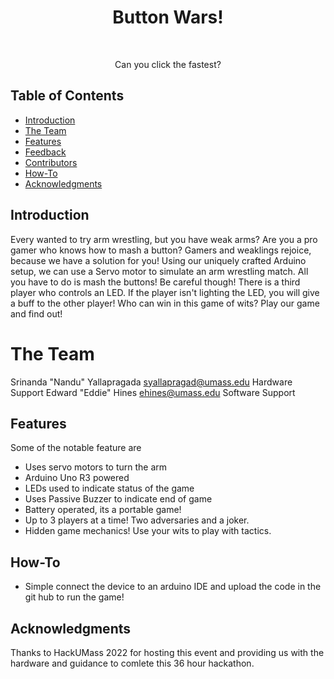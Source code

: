 <h1 align="center"> Button Wars! </h1> <br>
<p align="center">
</p>

<p align="center">
  Can you click the fastest?
</p>

<!-- START doctoc generated TOC please keep comment here to allow auto update -->
<!-- DON'T EDIT THIS SECTION, INSTEAD RE-RUN doctoc TO UPDATE -->
## Table of Contents

- [Introduction](#introduction)
- [The Team](#TheTeam)
- [Features](#features)
- [Feedback](#feedback)
- [Contributors](#contributors)
- [How-To](#How-To)
- [Acknowledgments](#acknowledgments)

<!-- END doctoc generated TOC please keep comment here to allow auto update -->

## Introduction

Every wanted to try arm wrestling, but you have weak arms?
Are you a pro gamer who knows how to mash a button?
Gamers and weaklings rejoice, because we have a solution for you! Using our uniquely crafted Arduino setup, we can use a
Servo motor to simulate an arm wrestling match. All you have to do is mash the buttons!
Be careful though! There is a third player who controls an LED. If the player isn't lighting the LED, you will give
a buff to the other player! Who can win in this game of wits? Play our game and find out!
# The Team
Srinanda "Nandu" Yallapragada <syallapragad@umass.edu> Hardware Support
Edward "Eddie" Hines <ehines@umass.edu> Software Support


## Features

Some of the notable feature are

* Uses servo motors to turn the arm
* Arduino Uno R3 powered
* LEDs used to indicate status of the game
* Uses Passive Buzzer to indicate end of game
* Battery operated, its a portable game!
* Up to 3 players at a time! Two adversaries and a joker. 
* Hidden game mechanics! Use your wits to play with tactics.


## How-To

- Simple connect the device to an arduino IDE and upload the code in the git hub to run the game!

## Acknowledgments

Thanks to HackUMass 2022 for hosting this event and providing us with the hardware and guidance to comlete this 36 hour hackathon.
